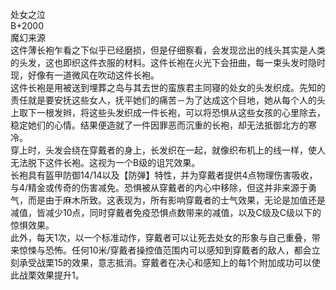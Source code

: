 <title>处女之泣</title>
<meta name="GENERATOR" content="WinCHM">
<meta http-equiv="Content-Type" content="text/html; charset=gb2312">
<br>处女之泣
<br>B+2000
<br>魔幻来源
<br>这件薄长袍乍看之下似乎已经磨损，但是仔细察看，会发现岔出的线头其实是人类的头发，这也即织这件衣服的材料。这件长袍在火光下会扭曲，每一束头发时隐时现，好像有一道微风在吹动这件长袍。
<br>这件长袍是用被送到埋葬之岛与其去世的蛮族君主同寝的处女的头发织成。先知的责任就是要安抚这些女人，抚平她们的痛苦－为了达成这个目地，她从每个人的头上取下一根发辫，将这些头发织成一件长袍，可以将恐惧从这些女孩的心里除去，稳定她们的心情。结果便造就了一件因罪恶而沉重的长袍，却无法抵御北方的寒冷。
<br>穿上时，头发会绕在穿戴者的身上，长发织在一起，就像织布机上的线一样，使人无法脱下这件长袍。这视为一个B级的诅咒效果。
<br>长袍具有盔甲防御14/14以及【防弹】特性，并为穿戴者提供4点物理伤害吸收，与4/精金或传奇的伤害减免。恐惧被从穿戴者的内心中移除，但这并非来源于勇气，而是由于麻木所致。这表现为，所有影响穿戴者的士气效果，无论是加值还是减值，皆减少10点，同时穿戴者免疫恐惧点数带来的减值，以及C级及C级以下的惊惧效果。
<br>此外，每天1次，以一个标准动作，穿戴者可以让死去处女的形象与自己重叠，带来惊悚与恐怖。任何10米/穿戴者操控值范围内可以感知到穿戴者的敌人，都会立刻承受战栗15的效果，意志抵消。穿戴者在决心和感知上的每1个附加成功可以使此战栗效果提升1。